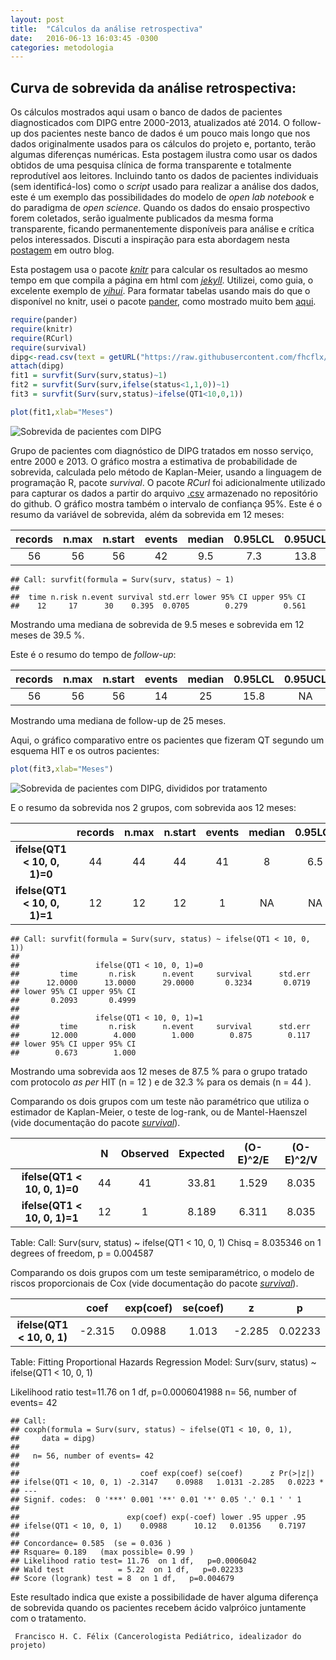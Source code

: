 ```yaml
---
layout: post
title:  "Cálculos da análise retrospectiva"
date:   2016-06-13 16:03:45 -0300
categories: metodologia
---
```


## Curva de sobrevida da análise retrospectiva:

Os cálculos mostrados aqui usam o banco de dados de pacientes diagnosticados com DIPG entre 2000-2013, atualizados até 2014. O follow-up dos pacientes neste banco de dados é um pouco mais longo que nos dados originalmente usados para os cálculos do projeto e, portanto, terão algumas diferenças numéricas. Esta postagem ilustra como usar os dados obtidos de uma pesquisa clínica de forma transparente e totalmente reprodutível aos leitores. Incluindo tanto os dados de pacientes individuais (sem identificá-los) como o _script_ usado para realizar a análise dos dados, este é um exemplo das possibilidades do modelo de _open lab notebook_ e do paradigma de _open science_. Quando os dados do ensaio prospectivo forem coletados, serão igualmente publicados da mesma forma transparente, ficando permanentemente disponíveis para análise e crítica pelos interessados. Discuti a inspiração para esta abordagem nesta [postagem](http://fhcflx.github.io/pharmakon/jekyll/update/2016/05/01/Migrando-meu-blog-para-Github-Pages-usando-Jekyll.html) em outro blog.

Esta postagem usa o pacote [_knitr_](http://yihui.name/knitr/) para calcular os resultados ao mesmo tempo em que compila a página em html com [_jekyll_](https://jekyllrb.com/).
Utilizei, como guia, o excelente exemplo de [_yihui_](https://github.com/yihui/knitr). Para formatar tabelas usando mais do que o disponível no knitr, usei o pacote [pander](http://rapporter.github.io/pander/), como mostrado muito bem [aqui](http://rapporter.github.io/pander/knitr.html).


```r
require(pander)  
require(knitr)
require(RCurl)
require(survival)
dipg<-read.csv(text = getURL("https://raw.githubusercontent.com/fhcflx/valkyrie/gh-pages/assets/data/dipg.csv"))
attach(dipg)  
fit1 = survfit(Surv(surv,status)~1)  
fit2 = survfit(Surv(surv,ifelse(status<1,1,0))~1)  
fit3 = survfit(Surv(surv,status)~ifelse(QT1<10,0,1))  
```


```r
plot(fit1,xlab="Meses")
```

![Sobrevida de pacientes com DIPG](/figure/source/2016-06-13-Cálculos-da-análise-retrospectiva/Sobrevida-1.png?raw=T)

Grupo de pacientes com diagnóstico de DIPG tratados em nosso serviço, entre 2000 e 2013. O gráfico mostra a estimativa de probabilidade de sobrevida, calculada pelo método de Kaplan-Meier, usando a linguagem de programação R, pacote *survival*. O pacote *RCurl* foi adicionalmente utilizado para capturar os dados a partir do arquivo [.csv](https://github.com/fhcflx/valkyrie/blob/gh-pages/assets/stat/dipg.csv) armazenado no repositório do github. O gráfico mostra também o intervalo de confiança 95%.
Este é o resumo da variável de sobrevida, além da sobrevida em 12 meses:


|  records  |  n.max  |  n.start  |  events  |  median  |  0.95LCL  |  0.95UCL  |
|:---------:|:-------:|:---------:|:--------:|:--------:|:---------:|:---------:|
|    56     |   56    |    56     |    42    |   9.5    |    7.3    |   13.8    |


```
## Call: survfit(formula = Surv(surv, status) ~ 1)
##
##  time n.risk n.event survival std.err lower 95% CI upper 95% CI
##    12     17      30    0.395  0.0705        0.279        0.561
```

Mostrando uma mediana de sobrevida de 9.5 meses e sobrevida em 12 meses de 39.5 %.

Este é o resumo do tempo de _follow-up_:


|  records  |  n.max  |  n.start  |  events  |  median  |  0.95LCL  |  0.95UCL  |
|:---------:|:-------:|:---------:|:--------:|:--------:|:---------:|:---------:|
|    56     |   56    |    56     |    14    |    25    |   15.8    |    NA     |

Mostrando uma mediana de follow-up de 25 meses.

Aqui, o gráfico comparativo entre os pacientes que fizeram QT segundo um esquema HIT e os outros pacientes:


```r
plot(fit3,xlab="Meses")
```

![Sobrevida de pacientes com DIPG, divididos por tratamento](/figure/source/2016-06-13-Cálculos-da-análise-retrospectiva/Sobrevida2-1.png?raw=T)

E o resumo da sobrevida nos 2 grupos, com sobrevida aos 12 meses:

|             &nbsp;             |  records  |  n.max  |  n.start  |  events  |  median  |  0.95LCL  |  0.95UCL  |
|:------------------------------:|:---------:|:-------:|:---------:|:--------:|:--------:|:---------:|:---------:|
|  **ifelse(QT1 < 10, 0, 1)=0**  |    44     |   44    |    44     |    41    |    8     |    6.5    |   11.9    |
|  **ifelse(QT1 < 10, 0, 1)=1**  |    12     |   12    |    12     |    1     |    NA    |    NA     |    NA     |

```
## Call: survfit(formula = Surv(surv, status) ~ ifelse(QT1 < 10, 0, 1))
##
##                 ifelse(QT1 < 10, 0, 1)=0
##         time       n.risk      n.event     survival      std.err
##      12.0000      13.0000      29.0000       0.3234       0.0719
## lower 95% CI upper 95% CI
##       0.2093       0.4999
##
##                 ifelse(QT1 < 10, 0, 1)=1
##         time       n.risk      n.event     survival      std.err
##       12.000        4.000        1.000        0.875        0.117
## lower 95% CI upper 95% CI
##        0.673        1.000
```

Mostrando uma sobrevida aos 12 meses de 87.5 % para o grupo tratado com protocolo _as per_ HIT (n = 12 ) e de 32.3 % para os demais (n = 44 ).

Comparando os dois grupos com um teste não paramétrico que utiliza o estimador de Kaplan-Meier, o teste de log-rank, ou de Mantel-Haenszel (vide documentação do pacote [_survival_](https://cran.r-project.org/web/packages/survival/survival.pdf)).

|             &nbsp;             |  N  |  Observed  |  Expected  |  (O-E)^2/E  |  (O-E)^2/V  |
|:------------------------------:|:---:|:----------:|:----------:|:-----------:|:-----------:|
|  **ifelse(QT1 < 10, 0, 1)=0**  | 44  |     41     |   33.81    |    1.529    |    8.035    |
|  **ifelse(QT1 < 10, 0, 1)=1**  | 12  |     1      |   8.189    |    6.311    |    8.035    |

Table: Call: Surv(surv, status) ~ ifelse(QT1 < 10, 0, 1) Chisq = 8.035346
on 1 degrees of freedom, p = 0.004587

Comparando os dois grupos com um teste semiparamétrico, o modelo de riscos proporcionais de Cox (vide documentação do pacote [_survival_](https://cran.r-project.org/web/packages/survival/survival.pdf)).


|            &nbsp;            |  coef  |  exp(coef)  |  se(coef)  |   z    |    p    |
|:----------------------------:|:------:|:-----------:|:----------:|:------:|:-------:|
|  **ifelse(QT1 < 10, 0, 1)**  | -2.315 |   0.0988    |   1.013    | -2.285 | 0.02233 |

Table: Fitting Proportional Hazards Regression Model: Surv(surv, status) ~ ifelse(QT1 < 10, 0, 1)

Likelihood ratio test=11.76  on 1 df, p=0.0006041988  n= 56, number of events= 42

```
## Call:
## coxph(formula = Surv(surv, status) ~ ifelse(QT1 < 10, 0, 1),
##     data = dipg)
##
##   n= 56, number of events= 42
##
##                           coef exp(coef) se(coef)      z Pr(>|z|)  
## ifelse(QT1 < 10, 0, 1) -2.3147    0.0988   1.0131 -2.285   0.0223 *
## ---
## Signif. codes:  0 '***' 0.001 '**' 0.01 '*' 0.05 '.' 0.1 ' ' 1
##
##                        exp(coef) exp(-coef) lower .95 upper .95
## ifelse(QT1 < 10, 0, 1)    0.0988      10.12   0.01356    0.7197
##
## Concordance= 0.585  (se = 0.036 )
## Rsquare= 0.189   (max possible= 0.99 )
## Likelihood ratio test= 11.76  on 1 df,   p=0.0006042
## Wald test            = 5.22  on 1 df,   p=0.02233
## Score (logrank) test = 8  on 1 df,   p=0.004679
```

Este resultado indica que existe a possibilidade de haver alguma diferença de sobrevida quando os pacientes recebem ácido valpróico juntamente com o tratamento.

``` Francisco H. C. Félix (Cancerologista Pediátrico, idealizador do projeto)```
